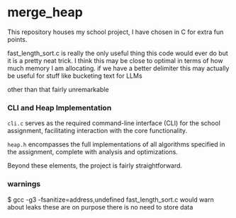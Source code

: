 
# merge_heap

This repository houses my school project, I have chosen in C for extra fun points.

fast_length_sort.c is really the only useful thing this code would ever do but it is a pretty neat trick. 
I think this may be close to optimal in terms of how much memory I am allocating.
if we have a better delimiter this may actually be useful for stuff like bucketing text for LLMs

other than that fairly unremarkable 


### CLI and Heap Implementation

`cli.c` serves as the required command-line interface (CLI) for the school assignment, facilitating interaction with the core functionality.

`heap.h` encompasses the full implementations of all algorithms specified in the assignment, complete with analysis and optimizations.

Beyond these elements, the project is fairly straightforward.



### warnings
$ gcc -g3 -fsanitize=address,undefined fast_length_sort.c 
would warn about leaks these are on purpose there is no need to store data